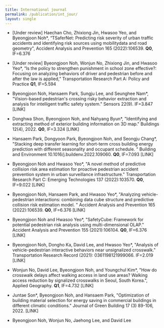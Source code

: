 ```yaml
---
title: International journal
permalink: /publication/int_jour/
layout: single
---
```

- [Under review] Haechan Cho, Zhixiong Jin, Hwasoo Yeo, and Byeongjoon Noh*, “TSaferNet: Predicting risk severity of urban traffic accidents and identifying risk sources using mobilitydata and road geometry", Accident Analysis and Prevention 165 (2022):106539. **Q0**, IF=6.376

- [Under review] Byeongjoon Noh, Wonjun No, Zhixiong Jin, and Hwasoo Yeo*, “Is the policy to strengthen punishment in school zone effective?: Focusing on analyzing behaviors of driver and pedestrian before and after the law is applied,” Transportation Research Part A: Policy and Practice **Q1**, IF=5.594

- Byeongjoon Noh, Hansaem Park, Sungju Lee, and Seunghee Nam*, "Vision-based pedestrian's crossing risky behavior extraction and analysis for intelligent traffic safety system." Sensors 22(9). IF=3.847 [LINK]

- Donghwa Shon, Byeongjoon Noh, and Nahyang Byun*, "Identifying and extracting method of exterior building information on 3D map."
Buildings 12(4), 2022. **Q0**, IF=3.324 [LINK]

- Hansaem Park, Dongyoon Park, Byeongjoon Noh, and Seongju Chang*, "Stacking deep transfer learning for short-term cross building energy prediction  with different seasonality and occupant schedule. " Building and Environment 10.1016/j.buildenv.2022.109060.  **Q0**, IF=7.093 [LINK]

- Byeongjoon Noh and Hwasoo Yeo*, "A novel method of predictive collision risk area estimation for proactive pedestrian accident prevention system in urban surveillance infrastructure." Transportation Research Part C: Emerging Technologies 137 (2022):103570. **Q0**, IF=9.022 [LINK]

- Byeongjoon Noh, Hansaem Park, and Hwasoo Yeo*, "Analyzing vehicle-pedestrian interactions: combining data cube structure and predictive collision risk estimation model. " Accident Analysis and Prevention 165 (2022):106539. **Q0**, IF=6.376 [LINK]  

- Byeongjoon Noh and Hwasoo Yeo*,  "SafetyCube: Framework for potential pedestrian risk analysis using multi-dimensional OLAP." Accident Analysis and Prevention 155 (2021):106104. **Q0**, IF=6.376 [LINK]

- Byeongjoon Noh, Dongho Ka, David Lee, and Hwasoo Yeo*, "Analysis of vehicle-pedestrian interactive behaviors near unsignalized crosswalk." Transportation Research Record (2021): 0361198121999066. IF=2.019 [LINK]

- Wonjun No, David Lee, Byeongjoon Noh, and Youngchul Kim*, "How do crosswalk delays affect walking access in land use areas? Walking access reduction by signalized crosswalks in Seoul, South Korea.", Applied Geography. **Q1**, IF=4.732 [LINK]

- Juntae Son*, Byeongjoon Noh,  and Hansaem Park, "Optimization of building material selection for energy saving in commercial buildings in different climatic conditions." Journal of Green Building 17 (3) 89-106, 2022. [LINK]

- Byeongjoon Noh, Wonjun No, Jaehong Lee, and David Lee
